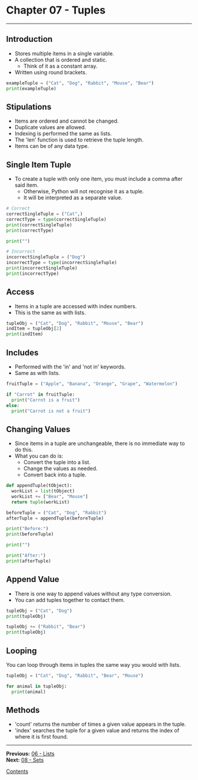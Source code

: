 # Chapter 07 - Tuples

---

## Introduction
* Stores multiple items in a single variable.
* A collection that is ordered and static.
	* Think of it as a constant array.
* Written using round brackets.

```python
exampleTuple = ("Cat", "Dog", "Rabbit", "Mouse", "Bear")
print(exampleTuple)
```

## Stipulations
* Items are ordered and cannot be changed.
* Duplicate values are allowed.
* Indexing is performed the same as lists.
* The 'len' function is used to retrieve the tuple length.
* Items can be of any data type.

## Single Item Tuple
* To create a tuple with only one item, you must include a comma after said item.
	* Otherwise, Python will not recognise it as a tuple.
	* It will be interpreted as a separate value.

```python
# Correct
correctSingleTuple = ("Cat",)
correctType = type(correctSingleTuple)
print(correctSingleTuple)
print(correctType)

print("")

# Incorrect
incorrectSingleTuple = ("Dog")
incorrectType = type(incorrectSingleTuple)
print(incorrectSingleTuple)
print(incorrectType)
```

## Access
* Items in a tuple are accessed with index numbers.
* This is the same as with lists.

```python
tupleObj = ("Cat", "Dog", "Rabbit", "Mouse", "Bear")
indItem = tupleObj[2]
print(indItem)
```

## Includes
* Performed with the 'in' and 'not in' keywords.
* Same as with lists.

```python
fruitTuple = ("Apple", "Banana", "Orange", "Grape", "Watermelon")

if "Carrot" in fruitTuple:
  print("Carrot is a fruit")
else:
  print("Carrot is not a fruit")
```

## Changing Values
* Since items in a tuple are unchangeable, there is no immediate way to do this.
* What you can do is:
	* Convert the tuple into a list.
	* Change the values as needed.
	* Convert back into a tuple.

```python
def appendTuple(tObject):
  workList = list(tObject)
  workList += ["Bear", "Mouse"]
  return tuple(workList)

beforeTuple = ("Cat", "Dog", "Rabbit")
afterTuple = appendTuple(beforeTuple)

print("Before:")
print(beforeTuple)

print("")

print("After:")
print(afterTuple)
```

## Append Value
* There is one way to append values without any type conversion.
* You can add tuples together to contact them.

```python
tupleObj = ("Cat", "Dog")
print(tupleObj)

tupleObj += ("Rabbit", "Bear")
print(tupleObj)
```

## Looping
You can loop through items in tuples the same way you would with lists.

```python
tupleObj = ("Cat", "Dog", "Rabbit", "Bear", "Mouse")

for animal in tupleObj:
  print(animal)
```

## Methods
* 'count' returns the number of times a given value appears in the tuple.
* 'index' searches the tuple for a given value and returns the index of where it is first found.

---

**Previous:** [06 - Lists](./06-lists.md)  
**Next:** [08 - Sets](./08-sets.md)

[Contents](./readme.md)